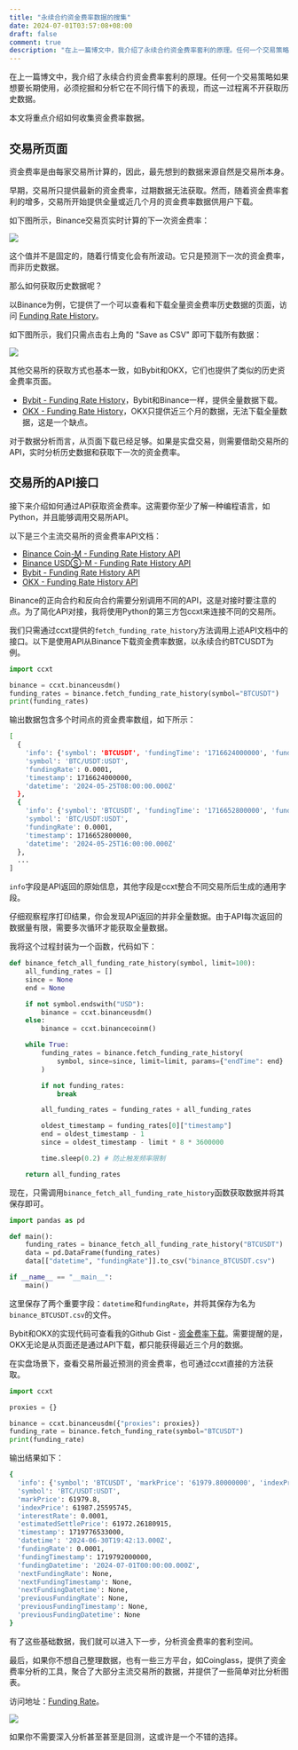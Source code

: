 ```yaml
---
title: "永续合约资金费率数据的搜集"
date: 2024-07-01T03:57:08+08:00
draft: false
comment: true
description: "在上一篇博文中，我介绍了永续合约资金费率套利的原理。任何一个交易策略如果想要长期使用，必须挖掘和分析它在不同行情下的表现，而这一过程离不开获取历史数据。"
---
```



在上一篇博文中，我介绍了永续合约资金费率套利的原理。任何一个交易策略如果想要长期使用，必须挖掘和分析它在不同行情下的表现，而这一过程离不开获取历史数据。

本文将重点介绍如何收集资金费率数据。

## 交易所页面

资金费率是由每家交易所计算的，因此，最先想到的数据来源自然是交易所本身。

早期，交易所只提供最新的资金费率，过期数据无法获取。然而，随着资金费率套利的增多，交易所开始提供全量或近几个月的资金费率数据供用户下载。

如下图所示，Binance交易页实时计算的下一次资金费率：

![](https://cdn.jsdelivr.net/gh/poloxue/images@2024-06/2024-06-27-collect-the-funding-rate-data-02.png)

这个值并不是固定的，随着行情变化会有所波动。它只是预测下一次的资金费率，而非历史数据。

那么如何获取历史数据呢？

以Binance为例，它提供了一个可以查看和下载全量资金费率历史数据的页面，访问 [Funding Rate History](https://www.binance.com/en/futures/funding-history/perpetual/funding-fee-history)。

如下图所示，我们只需点击右上角的 "Save as CSV" 即可下载所有数据：

![](https://cdn.jsdelivr.net/gh/poloxue/images@2024-06/2024-06-27-collect-the-funding-rate-data-03-v1.png)

其他交易所的获取方式也基本一致，如Bybit和OKX，它们也提供了类似的历史资金费率页面。

- [Bybit - Funding Rate History](https://www.bybit.com/en/announcement-info/fund-rate/)，Bybit和Binance一样，提供全量数据下载。
- [OKX - Funding Rate History](https://www.okx.com/trade-market/funding/swap)，OKX只提供近三个月的数据，无法下载全量数据，这是一个缺点。

对于数据分析而言，从页面下载已经足够。如果是实盘交易，则需要借助交易所的API，实时分析历史数据和获取下一次的资金费率。

## 交易所的API接口

接下来介绍如何通过API获取资金费率。这需要你至少了解一种编程语言，如Python，并且能够调用交易所API。

以下是三个主流交易所的资金费率API文档：

- [Binance Coin-M - Funding Rate History API](https://binance-docs.github.io/apidocs/delivery/en/#get-funding-rate-history-of-perpetual-futures)
- [Binance USDⓈ-M - Funding Rate History API](https://binance-docs.github.io/apidocs/futures/en/#get-funding-rate-history)
- [Bybit - Funding Rate History API](https://bybit-exchange.github.io/docs/v5/market/history-fund-rate)
- [OKX - Funding Rate History API](https://www.okx.com/docs-v5/en/#public-data-rest-api-get-funding-rate-history)

Binance的正向合约和反向合约需要分别调用不同的API，这是对接时要注意的点。为了简化API对接，我将使用Python的第三方包ccxt来连接不同的交易所。

我们只需通过ccxt提供的`fetch_funding_rate_history`方法调用上述API文档中的接口。以下是使用API从Binance下载资金费率数据，以永续合约BTCUSDT为例。

```python
import ccxt

binance = ccxt.binanceusdm()
funding_rates = binance.fetch_funding_rate_history(symbol="BTCUSDT")
print(funding_rates)
```

输出数据包含多个时间点的资金费率数组，如下所示：

```bash
[
  {
    'info': {'symbol': 'BTCUSDT', 'fundingTime': '1716624000000', 'fundingRate': '0.00010000', 'markPrice': '68775.00000000'}, 
    'symbol': 'BTC/USDT:USDT',
    'fundingRate': 0.0001, 
    'timestamp': 1716624000000,
    'datetime': '2024-05-25T08:00:00.000Z'
  },
  {
    'info': {'symbol': 'BTCUSDT', 'fundingTime': '1716652800000', 'fundingRate': '0.00010000', 'markPrice': '68945.95530496'},
    'symbol': 'BTC/USDT:USDT',
    'fundingRate': 0.0001,
    'timestamp': 1716652800000,
    'datetime': '2024-05-25T16:00:00.000Z'
  },
  ...
]
```

`info`字段是API返回的原始信息，其他字段是ccxt整合不同交易所后生成的通用字段。

仔细观察程序打印结果，你会发现API返回的并非全量数据。由于API每次返回的数据量有限，需要多次循环才能获取全量数据。

我将这个过程封装为一个函数，代码如下：

```python
def binance_fetch_all_funding_rate_history(symbol, limit=100):
    all_funding_rates = []
    since = None
    end = None

    if not symbol.endswith("USD"):
        binance = ccxt.binanceusdm()
    else:
        binance = ccxt.binancecoinm()

    while True:
        funding_rates = binance.fetch_funding_rate_history(
            symbol, since=since, limit=limit, params={"endTime": end}
        )

        if not funding_rates:
            break

        all_funding_rates = funding_rates + all_funding_rates

        oldest_timestamp = funding_rates[0]["timestamp"]
        end = oldest_timestamp - 1
        since = oldest_timestamp - limit * 8 * 3600000

        time.sleep(0.2) # 防止触发频率限制

    return all_funding_rates
```

现在，只需调用`binance_fetch_all_funding_rate_history`函数获取数据并将其保存即可。

```python
import pandas as pd

def main():
    funding_rates = binance_fetch_all_funding_rate_history("BTCUSDT")
    data = pd.DataFrame(funding_rates)
    data[["datetime", "fundingRate"]].to_csv("binance_BTCUSDT.csv")

if __name__ == "__main__":
    main()
```

这里保存了两个重要字段：`datetime`和`fundingRate`，并将其保存为名为`binance_BTCUSDT.csv`的文件。

Bybit和OKX的实现代码可查看我的Github Gist - [资金费率下载](https://gist.github.com/poloxue/e8403ac7cf6e70d5d7ab42b0bdce4af4)。需要提醒的是，OKX无论是从页面还是通过API下载，都只能获得最近三个月的数据。

在实盘场景下，查看交易所最近预测的资金费率，也可通过ccxt直接的方法获取。

```python
import ccxt

proxies = {}

binance = ccxt.binanceusdm({"proxies": proxies})
funding_rate = binance.fetch_funding_rate(symbol="BTCUSDT")
print(funding_rate)
```

输出结果如下：

```bash
{
  'info': {'symbol': 'BTCUSDT', 'markPrice': '61979.80000000', 'indexPrice': '61987.25595745', 'estimatedSettlePrice': '61972.26180915', 'lastFundingRate': '0.00010000', 'interestRate': '0.00010000', 'nextFundingTime': '1719792000000', 'time': '1719776533000'},
  'symbol': 'BTC/USDT:USDT',
  'markPrice': 61979.8,
  'indexPrice': 61987.25595745,
  'interestRate': 0.0001,
  'estimatedSettlePrice': 61972.26180915,
  'timestamp': 1719776533000,
  'datetime': '2024-06-30T19:42:13.000Z',
  'fundingRate': 0.0001,
  'fundingTimestamp': 1719792000000,
  'fundingDatetime': '2024-07-01T00:00:00.000Z',
  'nextFundingRate': None,
  'nextFundingTimestamp': None,
  'nextFundingDatetime': None,
  'previousFundingRate': None,
  'previousFundingTimestamp': None,
  'previousFundingDatetime': None
}
```

有了这些基础数据，我们就可以进入下一步，分析资金费率的套利空间。

最后，如果你不想自己整理数据，也有一些三方平台，如Coinglass，提供了资金费率分析的工具，聚合了大部分主流交易所的数据，并提供了一些简单对比分析图表。

访问地址：[Funding Rate](https://www.coinglass.com/FundingRate)。

![](https://cdn.jsdelivr.net/gh/poloxue/images@2024-06/2024-06-27-collect-the-funding-rate-data-04.png)

如果你不需要深入分析甚至甚至是回测，这或许是一个不错的选择。
